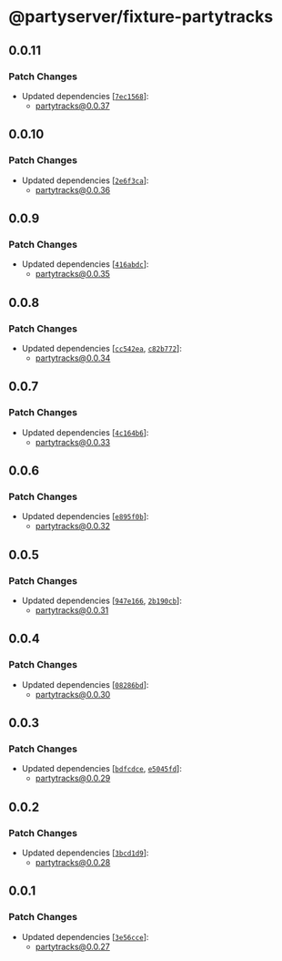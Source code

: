 # @partyserver/fixture-partytracks

## 0.0.11

### Patch Changes

- Updated dependencies [[`7ec1568`](https://github.com/cloudflare/partykit/commit/7ec15680fd1dcb257263d52d2c9cd5088e2f7c0a)]:
  - partytracks@0.0.37

## 0.0.10

### Patch Changes

- Updated dependencies [[`2e6f3ca`](https://github.com/threepointone/partyserver/commit/2e6f3ca2b94ba01a73a96132f01af0bfdf04d91d)]:
  - partytracks@0.0.36

## 0.0.9

### Patch Changes

- Updated dependencies [[`416abdc`](https://github.com/threepointone/partyserver/commit/416abdc9e643561246e75275407f431c154e4fb4)]:
  - partytracks@0.0.35

## 0.0.8

### Patch Changes

- Updated dependencies [[`cc542ea`](https://github.com/threepointone/partyserver/commit/cc542ea2a1f23523b34beea48a70a9c1b17a9d12), [`c82b772`](https://github.com/threepointone/partyserver/commit/c82b772f68507967402f8e5d8cfcd235262b5617)]:
  - partytracks@0.0.34

## 0.0.7

### Patch Changes

- Updated dependencies [[`4c164b6`](https://github.com/threepointone/partyserver/commit/4c164b6c69aa5fa0dfe70d935d2002e8b766d132)]:
  - partytracks@0.0.33

## 0.0.6

### Patch Changes

- Updated dependencies [[`e895f0b`](https://github.com/threepointone/partyserver/commit/e895f0bd13a3bef35bffd4e2f4ba0b7ac451c60c)]:
  - partytracks@0.0.32

## 0.0.5

### Patch Changes

- Updated dependencies [[`947e166`](https://github.com/threepointone/partyserver/commit/947e1666c7d8486a990ff5b3a94981a36aafba73), [`2b190cb`](https://github.com/threepointone/partyserver/commit/2b190cb5b5ccfe0be88bc7905b85552d70a6825d)]:
  - partytracks@0.0.31

## 0.0.4

### Patch Changes

- Updated dependencies [[`08286bd`](https://github.com/threepointone/partyserver/commit/08286bd96acd93a4e30683cd6d91bd77a98c2453)]:
  - partytracks@0.0.30

## 0.0.3

### Patch Changes

- Updated dependencies [[`bdfcdce`](https://github.com/threepointone/partyserver/commit/bdfcdce562f84a94ceb4bc03be133a82d8969839), [`e5045fd`](https://github.com/threepointone/partyserver/commit/e5045fd052bdb8369b6cfaf54d4c619d3ac32a81)]:
  - partytracks@0.0.29

## 0.0.2

### Patch Changes

- Updated dependencies [[`3bcd1d9`](https://github.com/threepointone/partyserver/commit/3bcd1d9d9f9f1819ec2a292d8fd605319aa15c9b)]:
  - partytracks@0.0.28

## 0.0.1

### Patch Changes

- Updated dependencies [[`3e56cce`](https://github.com/threepointone/partyserver/commit/3e56cceca2c253d7b4368299e018b73af6deb42b)]:
  - partytracks@0.0.27
